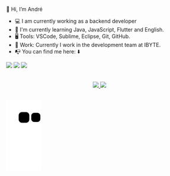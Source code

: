 👋 Hi, I’m André


- 💻 I am currently working as a backend developer
- 📖 I'm currently learning Java, JavaScript, Flutter and English.
- 🖥️ Tools: VSCode, Sublime, Eclipse, Git, GitHub.
- 💼 Work: Currently I work in the development team at IBYTE.
- 📭 You can find me here: ⬇️
<div>
  <a href="https://www.instagram.com/andre_nobree/" target="_blank"><img src="https://img.shields.io/badge/-Instagram-%23E4405F?style=for-the-badge&logo=instagram&logoColor=white" target="_blank"></a> 
  <a href = "mailto:afelipe1405@gmail.com"><img src="https://img.shields.io/badge/-Gmail-%23333?style=for-the-badge&logo=gmail&logoColor=white" target="_blank"></a>
  <a href="https://www.linkedin.com/in/andr%C3%A9-nobre-b61397140/" target="_blank"><img src="https://img.shields.io/badge/-LinkedIn-%230077B5?style=for-the-badge&logo=linkedin&logoColor=white" target="_blank"></a> 
</div>
<br>
<br>

<div align="center">
  <a href="https://github.com/AndreNobree">
  <img height="165em" src="https://github-readme-stats.vercel.app/api?username=AndreNobree&show_icons=true&theme=dark&include_all_commits=true&count_private=true"/>
  <img height="165em" src="https://github-readme-stats.vercel.app/api/top-langs/?username=AndreNobree&layout=compact&langs_count=7&theme=dark"/>
</div>
  
  
  ##
  
![Snake animation](https://github.com/AndreNobree/AndreNobree/blob/output/github-contribution-grid-snake.svg)
